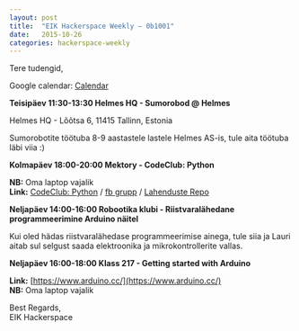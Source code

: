 ```yaml
---
layout: post
title:  "EIK Hackerspace Weekly – 0b1001"
date:   2015-10-26
categories: hackerspace-weekly
---
```


Tere tudengid,

Google calendar: [Calendar](https://www.google.com/calendar/embed?src=c28hbeqbtg3ri59eebm6fp3bto%40group.calendar.google.com&ctz=Europe/Tallinn)

**Teisipäev 11:30-13:30 Helmes HQ - Sumorobod @ Helmes**

Helmes HQ - Lõõtsa 6, 11415 Tallinn, Estonia

Sumorobotite töötuba 8-9 aastastele lastele Helmes AS-is, tule aita töötuba läbi viia :)

**Kolmapäev 18:00-20:00 Mektory - CodeClub: Python**

**NB:** Oma laptop vajalik<br>
**Link:** [CodeClub: Python](http://www.ttu.ee/projects/mektory-eng/events-2/introductory-interdisciplinary-courses/) / [fb grupp](https://www.facebook.com/groups/518152608341532/) / [Lahenduste Repo](https://github.com/EIK-LUG/PythonCodeClub)

**Neljapäev 14:00-16:00 Robootika klubi -  Riistvaralähedane programmeerimine Arduino näitel**

Kui oled hädas riistvaralähedase programmeerimise ainega, tule siia ja Lauri aitab sul selgust saada elektroonika ja mikrokontrollerite vallas.

**Neljapäev 16:00-18:00 Klass 217 - Getting started with Arduino**

**Link:** [https://www.arduino.cc/](https://www.arduino.cc/)<br>
**NB:** Oma laptop vajalik

Best Regards,<br>
EIK Hackerspace
